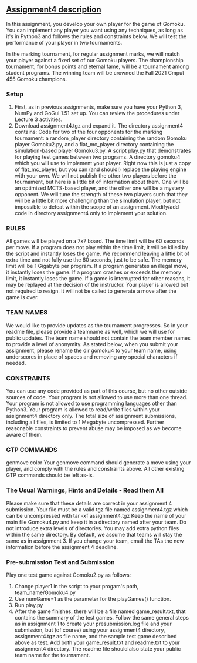 ## [Assignment4 description](https://jrwright.info/cmput455/assignments/a4.html)

In this assignment, you develop your own player for the game of Gomoku. 
You can implement any player you want using any techniques, as long as it's in Python3 and follows the rules and constraints below. 
We will test the performance of your player in two tournaments.

In the marking tournament, for regular assignment marks, we will match your player against a fixed set of our Gomoku players.
The championship tournament, for bonus points and eternal fame, will be a tournament among student programs. The winning team will be crowned the Fall 2021 Cmput 455 Gomoku champions.

### Setup
1. First, as in previous assignments, make sure you have your Python 3, NumPy and GoGui 1.51 set up. You can review the procedures under Lecture 3 activities.
2. Download assignment4.tgz and expand it. The directory assignment4 contains:
    Code for two of the four opponents for the marking tournament: a random_player directory containing the random Gomoku player Gomoku2.py, and a flat_mc_player directory containing the simulation-based player Gomoku3.py.
    A script play.py that demonstrates for playing test games between two programs.
    A directory gomoku4 which you will use to implement your player. Right now this is just a copy of flat_mc_player, but you can (and should!) replace the playing engine with your own.
    We will not publish the other two players before the tournament, but here is a little bit of information about them. One will be an optimized MCTS-based player, and the other one will be a mystery opponent. We will tune the strength of these two players such that they will be a little bit more challenging than the simulation player, but not impossible to defeat within the scope of an assignment.
    Modify/add code in directory assignment4 only to implement your solution.
    
### RULES
All games will be played on a 7x7 board.
The time limit will be 60 seconds per move. If a program does not play within the time limit, it will be killed by the script and instantly loses the game. We recommend leaving a little bit of extra time and not fully use the 60 seconds, just to be safe.
The memory limit will be 1 Gigabyte per program.
If a program generates an illegal move, it instantly loses the game.
If a program crashes or exceeds the memory limit, it instantly loses the game.
If a game is interrupted for other reasons, it may be replayed at the decision of the instructor.
Your player is allowed but not required to resign. It will not be called to generate a move after the game is over.

### TEAM NAMES
We would like to provide updates as the tournament progresses.
So in your readme file, please provide a teamname as well, which we will use for public updates. The team name should not contain the team member names to provide a level of anonymity.
As stated below, when you submit your assignment, please rename the dir gomoku4 to your team name, using underscores in place of spaces and removing any special characters if needed.

### CONSTRAINTS
You can use any code provided as part of this course, but no other outside sources of code.
Your program is not allowed to use more than one thread.
Your program is not allowed to use programming languages other than Python3.
Your program is allowed to read/write files within your assignment4 directory only.
The total size of assignment submissions, including all files, is limited to 1 Megabyte uncompressed.
Further reasonable constraints to prevent abuse may be imposed as we become aware of them.

### GTP COMMANDS
genmove color
Your genmove command should generate a move using your player, and comply with the rules and constraints above.
All other existing GTP commands should be left as-is.

### The Usual Warnings, Hints and Details - Read them All
Please make sure that these details are correct in your assignment 4 submission.
Your file must be a valid tgz file named assignment4.tgz which can be uncompressed with tar -xf assignment4.tgz
Keep the name of your main file Gomoku4.py and keep it in a directory named after your team.
Do not introduce extra levels of directories.
You may add extra python files within the same directory.
By default, we assume that teams will stay the same as in assignment 3. If you change your team, email the TAs the new information before the assignment 4 deadline.

### Pre-submission Test and Submission
Play one test game against Gomoku2.py as follows:
1. Change player1 in the script to your progam's path, team_name/Gomoku4.py
2. Use numGame=1 as the parameter for the playGames() function.
3. Run play.py
4. After the game finishes, there will be a file named game_result.txt, that contains the summary of the test games.
Follow the same general steps as in assignment 1 to create your presubmission.log file and your submission, but (of course) using your assignment4 directory, assignment4.tgz as file name, and the sample test game described above as test. 
Add both your game_result.txt and readme.txt to your assignment4 directory. The readme file should also state your public team name for the tournament.

